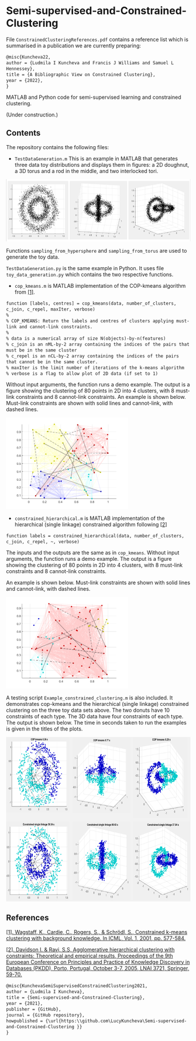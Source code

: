 # Semi-supervised-and-Constrained-Clustering

File `ConstrainedClusteringReferences.pdf` contains a reference list which is summarised in a publication we are currently preparing:

```
@misc{Kuncheva22,
author = {Ludmila I Kuncheva and Francis J Williams and Samuel L Hennessey},
title = {A Bibliographic View on Constrained Clustering},
year = {2022},
}
```




MATLAB and Python code for semi-supervised learning and constrained clustering. 

(Under construction.)

## Contents
The repository contains the following files:

- `TestDataGeneration.m` This is an example in MATLAB that generates three data toy distributions and displays them in figures: a 2D doughnut, a 3D torus and a rod in the middle, and two interlocked tori. 

<img height="170" src="ToyData2Clusters.png" />

Functions `sampling_from_hypersphere` and `sampling_from_torus` are used to generate the toy data.

`TestDataGeneration.py` is the same example in Python. It uses file `toy_data_generation.py` which contains the two respective functions. 

- `cop_kmeans.m` is MATLAB implementation of the COP-kmeans algorithm from [[1]](https://web.cse.msu.edu/~cse802/notes/ConstrainedKmeans.pdf).

```
function [labels, centres] = cop_kmeans(data, number_of_clusters, c_join, c_repel, maxIter, verbose)
%
% COP_KMEANS: Return the labels and centres of clusters applying must-link and cannot-link constraints. 
%
% data is a numerical array of size N(objects)-by-n(features)
% c_join is an nML-by-2 array containing the indices of the pairs that must be in the same cluster
% c_repel is an nCL-by-2 array containing the indices of the pairs that cannot be in the same cluster.
% maxIter is the limit number of iterations of the k-means algorithm
% verbose is a flag to allow plot of 2D data (if set to 1)
```

Without input arguments, the function runs a demo example. The output is a figure showing the clustering of 80 points in 2D into 4 clusters, with 8 must-link constraints and 8 cannot-link constraints. An example is shown below. Must-link constraints are shown with solid lines and cannot-link, with dashed lines.

<img height="250" src="ExampleOfCOP_kmeans.png" />

- `constrained_hierarchical.m` is MATLAB implementation of the hierarchical (single linkage) constrained algorithm following [[2]](https://link.springer.com/content/pdf/10.1007/11564126_11.pdf)

```
function labels = constrained_hierarchical(data, number_of_clusters, c_join, c_repel, ~, verbose)
```
The inputs and the outputs are the same as in `cop_kmeans`. Without input arguments, the function runs a demo example. The output is a figure showing the clustering of 80 points in 2D into 4 clusters, with 8 must-link constraints and 8 cannot-link constraints.

An example is shown below. Must-link constraints are shown with solid lines and cannot-link, with dashed lines.

<img height="250" src="ExampleOfHierarchicalConstrained.png" />


A testing script `Example_constrained_clustering.m` is also included. It demonstrates cop-kmeans and the hierarchical (single linkage) constrained clustering on the three toy data sets above. The two donuts have 10 constraints of each type. The 3D data have four constraints of each type. The output is shown below. The time in seconds taken to run the examples is given in the titles of the plots.

<img height="450" src="ToyDataResults.png" />



## References

[[1]. Wagstaff, K., Cardie, C., Rogers, S., & Schrödl, S., Constrained k-means clustering with background knowledge. In ICML, Vol. 1, 2001, pp. 577-584.](https://web.cse.msu.edu/~cse802/notes/ConstrainedKmeans.pdf)

[[2]. Davidson I. & Ravi, S.S, Agglomerative hierarchical clustering with constraints: Theoretical and empirical results, Proceedings of the 9th European Conference on Principles and Practice of Knowledge Discovery in Databases (PKDD), Porto, Portugal, October 3-7, 2005, LNAI 3721, Springer, 59-70.](https://link.springer.com/content/pdf/10.1007/11564126_11.pdf)

```
@misc{KunchevaSemiSupervisedConstrainedClustering2021,
author = {Ludmila I Kuncheva},
title = {Semi-supervised-and-Constrained-Clustering},
year = {2021},
publisher = {GitHub},
journal = {GitHub repository},
howpublished = {\url{https:\\github.com\LucyKuncheva\Semi-supervised-and-Constrained-Clustering }}
}
```
